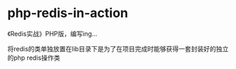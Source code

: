 # php-redis-in-action
《Redis实战》PHP版，编写ing...

将redis的类单独放置在lib目录下是为了在项目完成时能够获得一套封装好的独立的php redis操作类
